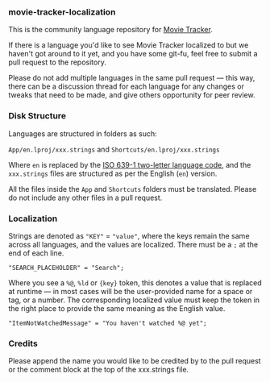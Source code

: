 ### movie-tracker-localization

This is the community language repository for [Movie Tracker](https://apps.apple.com/us/app/movie-tracker-watchlist-track/id6443877426).

If there is a language you'd like to see Movie Tracker localized to but we haven't got around to it yet, and you have some git-fu, feel free to submit a pull request to the repository.

Please do not add multiple languages in the same pull request — this way, there can be a discussion thread for each language for any changes or tweaks that need to be made, and give others opportunity for peer review.

### Disk Structure
Languages are structured in folders as such:

`App/en.lproj/xxx.strings` and `Shortcuts/en.lproj/xxx.strings`

Where `en` is replaced by the [ISO 639-1 two-letter language code](https://en.wikipedia.org/wiki/List_of_ISO_639-1_codes), and the `xxx.strings` files are structured as per the English (`en`) version.

All the files inside the `App` and `Shortcuts` folders must be translated. Please do not include any other files in a pull request.

### Localization

Strings are denoted as `"KEY"` = `"value"`, where the keys remain the same across all languages, and the values are localized. There must be a `;` at the end of each line.

`"SEARCH_PLACEHOLDER" = "Search";`

Where you see a `%@`, `%ld` or `{key}` token, this denotes a value that is replaced at runtime — in most cases will be the user-provided name for a space or tag, or a number. The corresponding localized value must keep the token in the right place to provide the same meaning as the English value.

`"ItemNotWatchedMessage" = "You haven't watched %@ yet";`


### Credits

Please append the name you would like to be credited by to the pull request or the comment block at the top of the xxx.strings file.